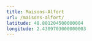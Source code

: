 ```yaml
---
title: Maisons-Alfort
url: /maisons-alfort/
latitude: 48.801204500000004
longitude: 2.4309703000000003
---
```

